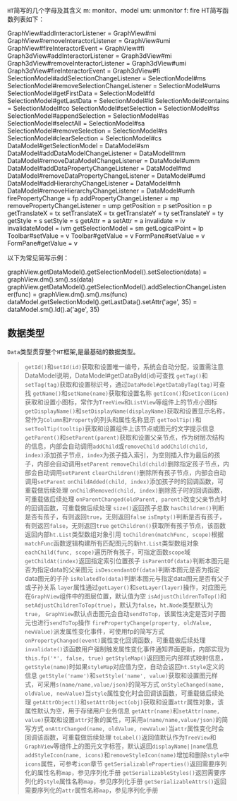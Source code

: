 `HT`简写的几个字母及其含义
m: monitor、model
um: unmonitor
f: fire
HT简写函数列表如下：

GraphView#addInteractorListener = GraphView#mi
GraphView#removeInteractorListener = GraphView#umi
GraphView#fireInteractorEvent = GraphView#fi
Graph3dView#addInteractorListener = Graph3dView#mi
Graph3dView#removeInteractorListener = Graph3dView#umi
Graph3dView#fireInteractorEvent = Graph3dView#fi
SelectionModel#addSelectionChangeListener = SelectionModel#ms
SelectionModel#removeSelectionChangeListener = SelectionModel#ums
SelectionModel#getFirstData = SelectionModel#fd
SelectionModel#getLastData = SelectionModel#ld
SelectionModel#contains = SelectionModel#co
SelectionModel#setSelection = SelectionModel#ss
SelectionModel#appendSelection = SelectionModel#as
SelectionModel#selectAll = SelectionModel#sa
SelectionModel#removeSelection = SelectionModel#rs
SelectionModel#clearSelection = SelectionModel#cs
DataModel#getSelectionModel = DataModel#sm
DataModel#addDataModelChangeListener = DataModel#mm
DataModel#removeDataModelChangeListener = DataModel#umm
DataModel#addDataPropertyChangeListener = DataModel#md
DataModel#removeDataPropertyChangeListener = DataModel#umd
DataModel#addHierarchyChangeListener = DataModel#mh
DataModel#removeHierarchyChangeListener = DataModel#umh
firePropertyChange = fp
addPropertyChangeListener = mp
removePropertyChangeListener = ump
getPosition = p
setPosition = p
getTranslateX = tx
setTranslateX = tx
getTranslateY = ty
setTranslateY = ty
getStyle = s
setStyle = s
getAttr = a
setAttr = a
invalidate = iv
invalidateModel = ivm
getSelectionModel = sm
getLogicalPoint = lp
Toolbar#setValue = v
Toolbar#getValue = v
FormPane#setValue = v
FormPane#getValue = v

以下为常见简写示例：

graphView.getDataModel().getSelectionModel().setSelection(data) = graphView.dm().sm().ss(data)
graphView.getDataModel().getSelectionModel().addSelectionChangeListener(func) = graphView.dm().sm().ms(func) dataModel.getSelectionModel().getLastData().setAttr('age', 35) = dataModel.sm().ld().a('age', 35)

## 数据类型
`Data`类型贯穿整个`HT`框架,是最基础的数据类型。
> `getId()`和`setId(id)`获取和设置唯一编号，系统会自动分配，设置需注意DataModel说明，DataModel#getDataById(id)可查找
> `getTag()`和`setTag(tag)`获取和设置标识号，通过`DataModel#getDataByTag(tag)`可查找
> `getName()`和`setName(name)`获取和设置名称
> `getIcon()`和`setIcon(icon)`获取和设置小图标，常作为`TreeView`和`ListView`等组件上的节点小图标
> `getDisplayName()`和`setDisplayName(displayName)`获取和设置显示名称，常作为`Column`和`Property`的列头和属性名称显示
> `getToolTip()`和`setToolTip(tooltip)`获取和设置组件上该节点或图元的文字提示信息
> `getParent()`和`setParent(parent)`获取和设置父亲节点，作为树层次结构的信息，内部会自动调用`addChild`或`removeChild`
> `addChild(child, index)`添加孩子节点，`index`为孩子插入索引，为空则插入作为最后的孩子，内部会自动调用`setParent`
> `removeChild(child)`删除指定孩子节点，内部会自动调用`setParent`
> `clearChildren()`删除所有孩子节点，内部会自动调用`setParent`
> `onChildAdded(child, index)`添加孩子时的回调函数，可重载做后续处理
> `onChildRemoved(child, index)`删除孩子时的回调函数，可重载做后续处理
> `onParentChanged(oldParent, parent)`改变父亲节点时的回调函数，可重载做后续处理
> `size()`返回孩子总数
> `hasChildren()`判断是否有孩子，有则返回`true`，无则返回`false`
> `isEmpty()`判断是否有孩子，有则返回`false`，无则返回`true`
> `getChildren()`获取所有孩子节点，该函数返回内部`ht.List`类型数组对象引用
> `toChildren(matchFunc, scope)`根据`matchFunc`函数逻辑构建所有匹配图元的新`ht.List`类型数组对象
> `eachChild(func, scope)`遍历所有孩子，可指定函数`scope`域
> `getChildAt(index)`返回指定索引位置孩子
> `isParentOf(data)`判断本图元是否为指定data的父亲图元
> `isDescendantOf(data)`判断本图元是否为指定data图元的子孙
> `isRelatedTo(data)`判断本图元与指定data图元是否有父子或子孙关系
> `layer`属性通过`getLayer()`和`setLayer(layer)`操作，对应图元在`GraphView`组件中的图层位置，默认值为空
> `isAdjustChildrenToTop()`和`setAdjustChildrenToTop(true)`，默认为`false`，`ht.Node`类型默认为`true`， `GraphView`默认点击图元会自动`sendToTop`，该属性决定是否对子图元也进行`sendToTop`操作
> `firePropertyChange(property, oldValue, newValue)`派发属性变化事件，可使用fp的简写方式
> `onPropertyChanged(event)`属性变化回调函数，可重载做后续处理
> `invalidate()`该函数用户强制触发属性变化事件通知界面更新，内部实现为`this.fp('*', false, true)`
> `getStyleMap()`返回图元内部样式映射信息，`getStyle(name)`时如果`styleMap`对应值为空，自动会返回`ht.Style`定义的信息
> `getStyle('name')`和`setStyle('name', value)`获取和设置图元样式，可采用`s(name/name,value/json)`的简写方式
> `onStyleChanged(name, oldValue, newValue)`当`style`属性变化时会回调该函数，可重载做后续处理
> `getAttrObject()`和`setAttrObject(obj)`获取和设置`attr`属性对象，该属性默认为空，用于存储用户业务信息
> `getAttr(name)`和`setAttr(name, value)`获取和设置`attr`对象的属性，可采用`a(name/name,value/json)`的简写方式
> `onAttrChanged(name, oldValue, newValue)`当`attr`属性变化时会回调该函数，可重载做后续处理
> `toLabel()`返回值默认作为`TreeView`和`GraphView`等组件上的图元文字标签，默认返回`displayName||name`信息
> `addStyleIcon(name, icons)`和`removeStyleIcon(name)`增加和删除`style`中`icons`属性，可参考`icon`章节
> `getSerializableProperties()`返回需要序列化的属性名称`map`，参见序列化手册
> `getSerializableStyles()`返回需要序列化的`style`属性名称`map`，参见序列化手册
> `getSerializableAttrs()`返回需要序列化的`attr`属性名称`map`，参见序列化手册